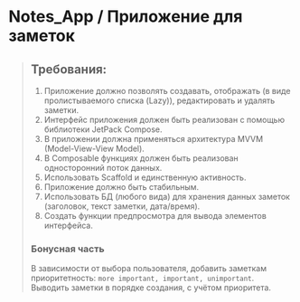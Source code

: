 # Notes_App / Приложение для заметок
> ## Требования:
> 1. Приложение должно позволять создавать, отображать (в виде пролистываемого списка (Lazy)), редактировать и удалять заметки.
> 2. Интерфейс приложения должен быть реализован с помощью библиотеки JetPack Compose.
> 3. В приложении должна применяться архитектура MVVM (Model-View-View Model).
> 4. В Composable функциях должен быть реализован односторонний поток данных.
> 5. Использовать Scaffold и единственную активность.
> 6. Приложение должно быть стабильным.
> 7. Использовать БД (любого вида) для хранения данных заметок (заголовок, текст заметки, дата/время).
> 8.  Создать функции предпросмотра для вывода элементов интерфейса.
> ### Бонусная часть
> В зависимости от выбора пользователя, добавить заметкам приоритетность: `more important, important, unimportant`. Выводить заметки в порядке создания, с учётом приоритета.
